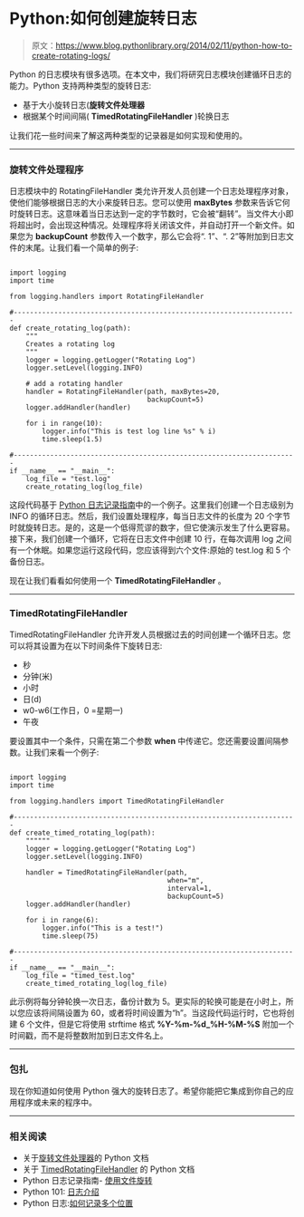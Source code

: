 # Python:如何创建旋转日志

> 原文：<https://www.blog.pythonlibrary.org/2014/02/11/python-how-to-create-rotating-logs/>

Python 的日志模块有很多选项。在本文中，我们将研究日志模块创建循环日志的能力。Python 支持两种类型的旋转日志:

*   基于大小旋转日志(**旋转文件处理器**
*   根据某个时间间隔( **TimedRotatingFileHandler** )轮换日志

让我们花一些时间来了解这两种类型的记录器是如何实现和使用的。

* * *

### 旋转文件处理程序

日志模块中的 RotatingFileHandler 类允许开发人员创建一个日志处理程序对象，使他们能够根据日志的大小来旋转日志。您可以使用 **maxBytes** 参数来告诉它何时旋转日志。这意味着当日志达到一定的字节数时，它会被“翻转”。当文件大小即将超出时，会出现这种情况。处理程序将关闭该文件，并自动打开一个新文件。如果您为 **backupCount** 参数传入一个数字，那么它会将“. 1”、“. 2”等附加到日志文件的末尾。让我们看一个简单的例子:

```

import logging
import time

from logging.handlers import RotatingFileHandler

#----------------------------------------------------------------------
def create_rotating_log(path):
    """
    Creates a rotating log
    """
    logger = logging.getLogger("Rotating Log")
    logger.setLevel(logging.INFO)

    # add a rotating handler
    handler = RotatingFileHandler(path, maxBytes=20,
                                  backupCount=5)
    logger.addHandler(handler)

    for i in range(10):
        logger.info("This is test log line %s" % i)
        time.sleep(1.5)

#----------------------------------------------------------------------
if __name__ == "__main__":
    log_file = "test.log"
    create_rotating_log(log_file)

```

这段代码基于 [Python 日志记录指南](http://docs.python.org/2/howto/logging-cookbook.html#using-file-rotation)中的一个例子。这里我们创建一个日志级别为 INFO 的循环日志。然后，我们设置处理程序，每当日志文件的长度为 20 个字节时就旋转日志。是的，这是一个低得荒谬的数字，但它使演示发生了什么更容易。接下来，我们创建一个循环，它将在日志文件中创建 10 行，在每次调用 log 之间有一个休眠。如果您运行这段代码，您应该得到六个文件:原始的 test.log 和 5 个备份日志。

现在让我们看看如何使用一个 **TimedRotatingFileHandler** 。

* * *

### TimedRotatingFileHandler

TimedRotatingFileHandler 允许开发人员根据过去的时间创建一个循环日志。您可以将其设置为在以下时间条件下旋转日志:

*   秒
*   分钟(米)
*   小时
*   日(d)
*   w0-w6(工作日，0 =星期一)
*   午夜

要设置其中一个条件，只需在第二个参数 **when** 中传递它。您还需要设置间隔参数。让我们来看一个例子:

```

import logging
import time

from logging.handlers import TimedRotatingFileHandler

#----------------------------------------------------------------------
def create_timed_rotating_log(path):
    """"""
    logger = logging.getLogger("Rotating Log")
    logger.setLevel(logging.INFO)

    handler = TimedRotatingFileHandler(path,
                                       when="m",
                                       interval=1,
                                       backupCount=5)
    logger.addHandler(handler)

    for i in range(6):
        logger.info("This is a test!")
        time.sleep(75)

#----------------------------------------------------------------------
if __name__ == "__main__":
    log_file = "timed_test.log"
    create_timed_rotating_log(log_file)

```

此示例将每分钟轮换一次日志，备份计数为 5。更实际的轮换可能是在小时上，所以您应该将间隔设置为 60，或者将时间设置为“h”。当这段代码运行时，它也将创建 6 个文件，但是它将使用 strftime 格式 **%Y-%m-%d_%H-%M-%S** 附加一个时间戳，而不是将整数附加到日志文件名上。

* * *

### 包扎

现在你知道如何使用 Python 强大的旋转日志了。希望你能把它集成到你自己的应用程序或未来的程序中。

* * *

### 相关阅读

*   关于[旋转文件处理器](http://docs.python.org/2/library/logging.handlers.html#rotatingfilehandler)的 Python 文档
*   关于 [TimedRotatingFileHandler](http://docs.python.org/2/library/logging.handlers.html#timedrotatingfilehandler) 的 Python 文档
*   Python 日志记录指南- [使用文件旋转](http://docs.python.org/2/howto/logging-cookbook.html#using-file-rotation)
*   Python 101: [日志介绍](https://www.blog.pythonlibrary.org/2012/08/02/python-101-an-intro-to-logging/)
*   Python 日志:[如何记录多个位置](https://www.blog.pythonlibrary.org/2013/07/18/python-logging-how-to-log-to-multiple-locations/)